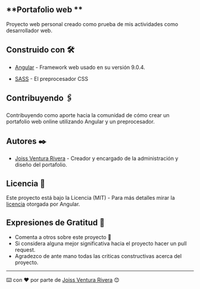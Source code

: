## **Portafolio web **

 Proyecto web personal creado como prueba de mis actividades como desarrollador web.

## Construido con 🛠️

-  [Angular](https://github.com/angular/angular-cli) - Framework web usado en su versión 9.0.4.
* [SASS](https://sass-lang.com/documentation/syntax) - El preprocesador CSS

## Contribuyendo 🖇️
   Contribuyendo como aporte hacia la comunidad de cómo crear un portafolio web online utilizando Angular y un preprocesador.

## Autores ✒️

* [Joiss Ventura Rivera](https://github.com/joissVentura) - Creador y encargado de la administración y diseño del portafolio.

## Licencia 📄

Este proyecto está bajo la Licencia (MIT) - Para más detalles mirar la [licencia](https://angular.io/license) otorgada por Angular.

## Expresiones de Gratitud 🎁

* Comenta a otros sobre este proyecto 📢
* Si considera alguna mejor significativa hacia el proyecto hacer un pull request.
* Agradezco de ante mano todas las criticas constructivas acerca del proyecto.

---
⌨️ con ❤️ por parte de [Joiss Ventura Rivera](https://github.com/joissVentura) 😊